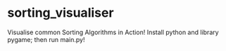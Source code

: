 # sorting_visualiser
Visualise common Sorting Algorithms in Action!
Install python and library pygame; then run main.py!
